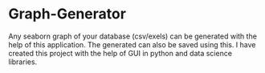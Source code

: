 # Graph-Generator
Any seaborn graph of your database (csv/exels) can be generated with the help of this application. The generated can also be saved using this. I have created this project with the help of GUI in python and data science libraries.
